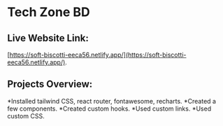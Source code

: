 # Tech Zone BD

## Live Website Link:

[https://soft-biscotti-eeca56.netlify.app/](https://soft-biscotti-eeca56.netlify.app/).

## Projects Overview:
*Installed tailwind CSS, react router, fontawesome, recharts.
*Created a few components.
*Created custom hooks.
*Used custom links.
*Used custom CSS.